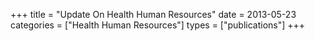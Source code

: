 +++
title = "Update On Health Human Resources"
date = 2013-05-23
categories = ["Health Human Resources"]
types = ["publications"]
+++
